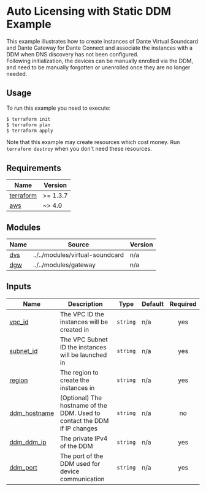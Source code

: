 <!-- Copyright 2023 Audinate Pty Ltd and/or its licensors -->

# Auto Licensing with Static DDM Example

This example illustrates how to create instances of Dante Virtual Soundcard and Dante Gateway for Dante Connect and associate the instances with a DDM when DNS discovery has not been configured.  
Following initialization, the devices can be manually enrolled via the DDM, and need to be manually forgotten or unenrolled once they are no longer needed.

## Usage

To run this example you need to execute:

```bash
$ terraform init
$ terraform plan
$ terraform apply
```

Note that this example may create resources which cost money. Run `terraform destroy` when you don't need these resources.

<!-- BEGIN_TF_DOCS -->
## Requirements

| Name | Version |
|------|---------|
| <a name="requirement_terraform"></a> [terraform](#requirement\_terraform) | >= 1.3.7 |
| <a name="requirement_aws"></a> [aws](#requirement\_aws) | ~> 4.0 |

## Modules

| Name | Source | Version |
|------|--------|---------|
| <a name="module_dvs"></a> [dvs](#module\_dvs) | ../../modules/virtual-soundcard | n/a |
| <a name="module_dgw"></a> [dgw](#module\_dgw) | ../../modules/gateway | n/a |


## Inputs

| Name | Description | Type | Default | Required |
|------|-------------|------|---------|:--------:|
| <a name="input_vpc_id"></a> [vpc\_id](#input\_vpc\_id) | The VPC ID the instances will be created in | `string` | n/a | yes |
| <a name="input_subnet_id"></a> [subnet\_id](#input\_subnet\_id) | The VPC Subnet ID the instances will be launched in | `string` | n/a | yes |
| <a name="input_region"></a> [region](#input\_region) | The region to create the instances in | `string` | n/a | yes |
| <a name="input_ddm_hostname"></a> [ddm\_hostname](#input\_ddm\_hostname) | (Optional) The hostname of the DDM. Used to contact the DDM if IP changes | `string` | n/a | no |
| <a name="input_ddm_ip"></a> [ddm\_ddm\_ip](#input\_ddm\_ip) | The private IPv4 of the DDM | `string` | n/a | yes |
| <a name="input_ddm_port"></a> [ddm\_port](#input\_ddm\_port) | The port of the DDM used for device communication | `string` | n/a | yes |


<!-- END_TF_DOCS -->